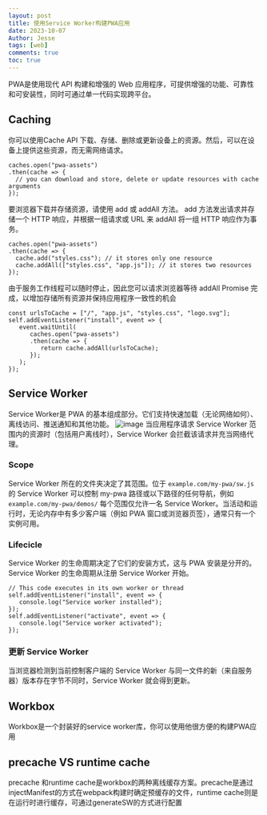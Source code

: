 ```yaml
---
layout: post
title: 使用Service Worker构建PWA应用
date: 2023-10-07
Author: Jesse 
tags: [web]
comments: true
toc: true
---
```


 PWA是使用现代 API 构建和增强的 Web 应用程序，可提供增强的功能、可靠性和可安装性，同时可通过单一代码实现跨平台。

## Caching
你可以使用Cache API 下载、存储、删除或更新设备上的资源。然后，可以在设备上提供这些资源，而无需网络请求。
```
caches.open("pwa-assets")
.then(cache => {
  // you can download and store, delete or update resources with cache arguments
});
```
要浏览器下载并存储资源，请使用 add 或 addAll 方法。 add 方法发出请求并存储一个 HTTP 响应，并根据一组请求或 URL 来 addAll 将一组 HTTP 响应作为事务。
```
caches.open("pwa-assets")
.then(cache => {
  cache.add("styles.css"); // it stores only one resource
  cache.addAll(["styles.css", "app.js"]); // it stores two resources
});
```
由于服务工作线程可以随时停止，因此您可以请求浏览器等待 addAll Promise 完成，以增加存储所有资源并保持应用程序一致性的机会
```
const urlsToCache = ["/", "app.js", "styles.css", "logo.svg"];
self.addEventListener("install", event => {
   event.waitUntil(
      caches.open("pwa-assets")
      .then(cache => {
         return cache.addAll(urlsToCache);
      });
   );
});
```

 ## Service Worker 
 Service Worker是 PWA 的基本组成部分。它们支持快速加载（无论网络如何）、离线访问、推送通知和其他功能。
 ![image](https://web-dev.imgix.net/image/RK2djpBgopg9kzCyJbUSjhEGmnw1/iKWO7c2WNobLt30VZx9C.png?auto=format&w=1252)
 当应用程序请求 Service Worker 范围内的资源时（包括用户离线时），Service Worker 会拦截该请求并充当网络代理。

 ### Scope
 Service Worker 所在的文件夹决定了其范围。位于 `example.com/my-pwa/sw.js` 的 Service Worker 可以控制 my-pwa 路径或以下路径的任何导航，例如 `example.com/my-pwa/demos/`
 每个范围仅允许一名 Service Worker。当活动和运行时，无论内存中有多少客户端（例如 PWA 窗口或浏览器页签），通常只有一个实例可用。

 ### Lifecicle
 Service Worker 的生命周期决定了它们的安装方式，这与 PWA 安装是分开的。 Service Worker 的生命周期从注册 Service Worker 开始。
```
// This code executes in its own worker or thread
self.addEventListener("install", event => {
   console.log("Service worker installed");
});
self.addEventListener("activate", event => {
   console.log("Service worker activated");
});
```
### 更新 Service Worker
当浏览器检测到当前控制客户端的 Service Worker 与同一文件的新（来自服务器）版本存在字节不同时，Service Worker 就会得到更新。

## Workbox
Workbox是一个封装好的service worker库，你可以使用他很方便的构建PWA应用

## precache VS runtime cache
precache 和runtime cache是workbox的两种离线缓存方案。precache是通过injectManifest的方式在webpack构建时确定预缓存的文件，runtime cache则是在运行时进行缓存，可通过generateSW的方式进行配置
